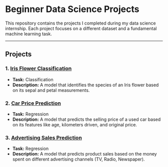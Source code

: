 # Beginner Data Science Projects

This repository contains the projects I completed during my data science internship. Each project focuses on a different dataset and a fundamental machine learning task.

---

## **Projects**

### 1. [Iris Flower Classification](./Iris-Flower-Classification/)
* **Task:** Classification
* **Description:** A model that identifies the species of an Iris flower based on its sepal and petal measurements.

### 2. [Car Price Prediction](./Car-Price-Prediction/)
* **Task:** Regression
* **Description:** A model that predicts the selling price of a used car based on its features like age, kilometers driven, and original price.

### 3. [Advertising Sales Prediction](./Advertising-Sales-Prediction/)
* **Task:** Regression
* **Description:** A model that predicts product sales based on the money spent on different advertising channels (TV, Radio, Newspaper).
